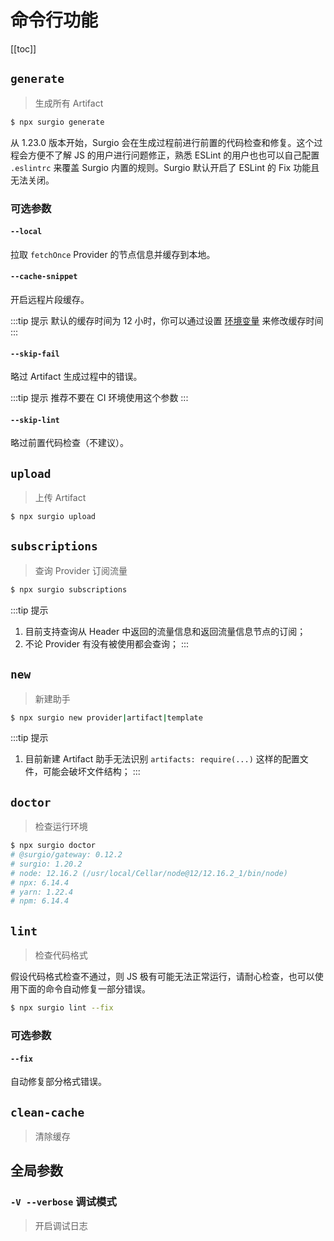 # 命令行功能

[[toc]]

## `generate`

> 生成所有 Artifact

```bash
$ npx surgio generate
```

从 1.23.0 版本开始，Surgio 会在生成过程前进行前置的代码检查和修复。这个过程会方便不了解 JS 的用户进行问题修正，熟悉 ESLint 的用户也也可以自己配置 `.eslintrc` 来覆盖 Surgio 内置的规则。Surgio 默认开启了 ESLint 的 Fix 功能且无法关闭。

### 可选参数

#### `--local`

> <Badge text="v3.11.0" vertical="middle" />

拉取 `fetchOnce` Provider 的节点信息并缓存到本地。

#### `--cache-snippet`

> <Badge text="v2.4.0" vertical="middle" />

开启远程片段缓存。

:::tip 提示
默认的缓存时间为 12 小时，你可以通过设置 [环境变量](/guide/env.md#surgio-remote-snippet-cache-maxage) 来修改缓存时间
:::

#### `--skip-fail`

略过 Artifact 生成过程中的错误。

:::tip 提示
推荐不要在 CI 环境使用这个参数
:::

#### `--skip-lint`

略过前置代码检查（不建议）。

## `upload`

> 上传 Artifact

```bash
$ npx surgio upload
```

## `subscriptions`

> 查询 Provider 订阅流量

```bash
$ npx surgio subscriptions
```

:::tip 提示
1. 目前支持查询从 Header 中返回的流量信息和返回流量信息节点的订阅；
2. 不论 Provider 有没有被使用都会查询；
:::

## `new`

> 新建助手

```bash
$ npx surgio new provider|artifact|template
```

:::tip 提示
1. 目前新建 Artifact 助手无法识别 `artifacts: require(...)` 这样的配置文件，可能会破坏文件结构；
:::

## `doctor`

> 检查运行环境

```bash
$ npx surgio doctor
# @surgio/gateway: 0.12.2
# surgio: 1.20.2
# node: 12.16.2 (/usr/local/Cellar/node@12/12.16.2_1/bin/node)
# npx: 6.14.4
# yarn: 1.22.4
# npm: 6.14.4
```

## `lint`

> 检查代码格式 <Badge text="v2.0.0" vertical="middle" />

假设代码格式检查不通过，则 JS 极有可能无法正常运行，请耐心检查，也可以使用下面的命令自动修复一部分错误。

```bash
$ npx surgio lint --fix
```

### 可选参数

#### `--fix`

自动修复部分格式错误。

## `clean-cache`

> 清除缓存 <Badge text="v2.4.0" vertical="middle" />

## 全局参数

### `-V --verbose` 调试模式

> 开启调试日志
